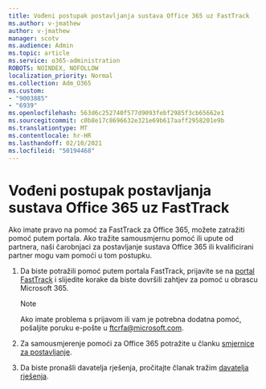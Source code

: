 ```yaml
---
title: Vođeni postupak postavljanja sustava Office 365 uz FastTrack
ms.author: v-jmathew
author: v-jmathew
manager: scotv
ms.audience: Admin
ms.topic: article
ms.service: o365-administration
ROBOTS: NOINDEX, NOFOLLOW
localization_priority: Normal
ms.collection: Adm_O365
ms.custom:
- "9003885"
- "6939"
ms.openlocfilehash: 563d6c252740f577d9093febf2985f3cb65662e1
ms.sourcegitcommit: c0b8e17c8696632e321e69b617aaff2958201e9b
ms.translationtype: MT
ms.contentlocale: hr-HR
ms.lasthandoff: 02/10/2021
ms.locfileid: "50194468"
---
```

# <a name="guided-office-365-setup-process-with-fasttrack"></a>Vođeni postupak postavljanja sustava Office 365 uz FastTrack

Ako imate pravo na pomoć za FastTrack za Office 365, možete zatražiti pomoć putem portala. Ako tražite samousmjernu pomoć ili upute od partnera, naši čarobnjaci za postavljanje sustava Office 365 ili kvalificirani partner mogu vam pomoći u tom postupku.

1. Da biste potražili pomoć putem portala FastTrack, prijavite se na [portal FastTrack](https://go.microsoft.com/fwlink/?linkid=2125443) i slijedite korake da biste dovršili zahtjev za pomoć u obrascu Microsoft 365.

    > [!NOTE]
    > Ako imate problema s prijavom ili vam je potrebna dodatna pomoć, pošaljite poruku e-pošte u [ftcrfa@microsoft.com](mailto:ftcrfa@microsoft.com).

2. Za samousmjerenje pomoći za Office 365 potražite u članku [smjernice za postavljanje](https://go.microsoft.com/fwlink/?linkid=2125827).
3. Da biste pronašli davatelja rješenja, pročitajte članak tražim [davatelja rješenja](https://go.microsoft.com/fwlink/?linkid=2125918).
